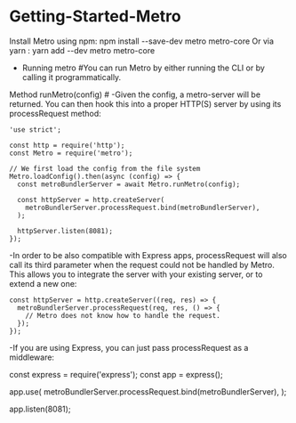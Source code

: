 # Getting-Started-Metro

Install Metro using npm:  npm install --save-dev metro metro-core
Or via yarn            :  yarn add --dev metro metro-core

 + Running metro #You can run Metro by either running the CLI or by calling it programmatically.

Method runMetro(config) #
-Given the config, a metro-server will be returned. You can then hook this into a proper HTTP(S) server by using its processRequest method:
  
    'use strict';

    const http = require('http');
    const Metro = require('metro');

    // We first load the config from the file system
    Metro.loadConfig().then(async (config) => {
      const metroBundlerServer = await Metro.runMetro(config);

      const httpServer = http.createServer(
        metroBundlerServer.processRequest.bind(metroBundlerServer),
      );

      httpServer.listen(8081);
    });
    
-In order to be also compatible with Express apps, processRequest will also call its third parameter when the request could not be handled by Metro. This allows you to integrate the server with your existing server, or to extend a new one:
  
    const httpServer = http.createServer((req, res) => {
      metroBundlerServer.processRequest(req, res, () => {
        // Metro does not know how to handle the request.
      });
    });
-If you are using Express, you can just pass processRequest as a middleware:

const express = require('express');
const app = express();

app.use(
  metroBundlerServer.processRequest.bind(metroBundlerServer),
);

app.listen(8081);

